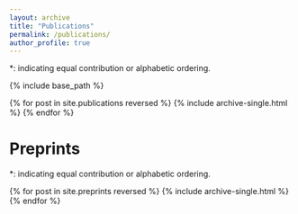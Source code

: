 ```yaml
---
layout: archive
title: "Publications"
permalink: /publications/
author_profile: true
---
```


\*: indicating equal contribution or alphabetic ordering.


{% include base_path %}

{% for post in site.publications reversed %}
  {% include archive-single.html %}
{% endfor %}


# Preprints

\*: indicating equal contribution or alphabetic ordering.

{% for post in site.preprints reversed %}
  {% include archive-single.html %}
{% endfor %}
